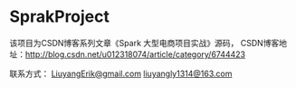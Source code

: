 # SprakProject

该项目为CSDN博客系列文章《Spark 大型电商项目实战》源码，
CSDN博客地址：http://blog.csdn.net/u012318074/article/category/6744423

联系方式：
LiuyangErik@gmail.com
liuyangly1314@163.com
